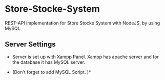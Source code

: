 # Store-Stocke-System
REST-API implementation for Store Stocke System with NodeJS, by using MySQL.

## Server Settings
- Server is set up with Xampp Panel. Xampp has apache server and for the database it has MySQL server.

* (Don't forget to add MySQL Script. )*


